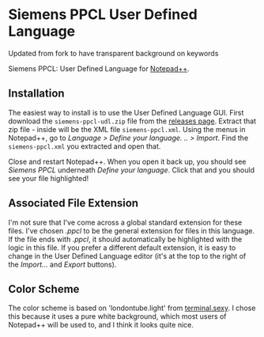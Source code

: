 # Siemens PPCL User Defined Language
Updated from fork to have transparent background on keywords

Siemens PPCL: User Defined Language for [Notepad++](https://notepad-plus-plus.org/).

## Installation

The easiest way to install is to use the User Defined Language GUI.
First download the `siemens-ppcl-udl.zip` file from the [releases page](https://github.com/mitchpaulus/siemens-ppcl-udl/releases).
Extract that zip file - inside will be the XML file `siemens-ppcl.xml`.
Using the menus in Notepad++, go to *Language > Define your language. .. > Import*.
Find the `siemens-ppcl.xml` you extracted and open that.

Close and restart Notepad++.
When you open it back up, you should see *Siemens PPCL* underneath *Define your language*.
Click that and you should see your file highlighted!

## Associated File Extension

I'm not sure that I've come across a global standard extension for these files.
I've chosen *.ppcl* to be the general extension for files in this language.
If the file ends with *.ppcl*, it should automatically be highlighted with the logic in this file.
If you prefer a different default extension, it is easy to change in the User Defined Language editor
(it's at the top to the right of the *Import...* and *Export* buttons).

## Color Scheme

The color scheme is based on 'londontube.light' from [terminal.sexy](https://terminal.sexy).
I chose this because it uses a pure white background, which most users of Notepad++ will be used to,
and I think it looks quite nice.
